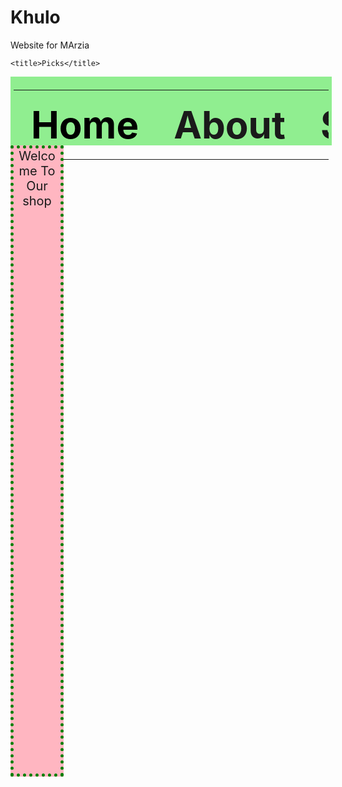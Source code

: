 # Khulo
Website for MArzia
<!DOCTYPE html>
<html>
<head><style type="text/css">
	.row{
		height: 100px;
		width: 100%;
		background-color: lightgreen;
		text-align: center;
		font-size: 75px;
		padding: 5px;
		float: center;



	}
	tr{

	}
	tr th{
		list-style: none;
		float: center;
		position: relative;
	}
	tr th a{
		text-decoration: none;
	    padding: 15px 20px;
	    color:black;
	    display:block;
	    font-size:60px;
	}
	tr th a:hover{
		background-color: grey;


	}
	.show{
		height: 1000px;
		width: 75px;
		background-color: lightpink;
		border-style: dotted;
		border-width: 5px;
		border-color: green;
		text-align: center;
		/*font-style:inherit;*/
		font-size: 20px;
		font-style: initial;

		/*position: fixed;
*/



	}
</style>

	<title>Picks</title>
</head>
<body background="#E64F5E">
	<div class="row"><table>
		<tr><th><a href="www.facebook.com">Home</a></th>
		<th><a href="">About</a></th>
		<th><a href="">Sales</a></th>
		<th><a href="">Shops</a></th>
		<th><a href="">More...</a></th></tr>
	</table>
	</div>
	<div class="show">	Welcome To Our shop</div>

</body>
</html>
